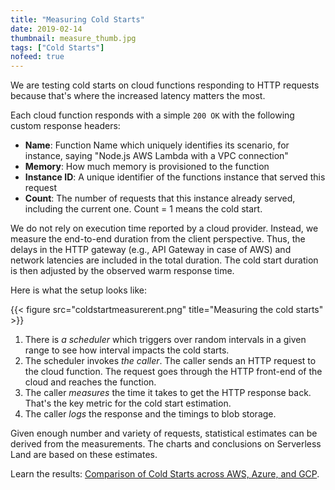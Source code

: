 ```yaml
---
title: "Measuring Cold Starts"
date: 2019-02-14
thumbnail: measure_thumb.jpg
tags: ["Cold Starts"]
nofeed: true
---
```


We are testing cold starts on cloud functions responding to HTTP requests because that's where the increased latency matters the most.

Each cloud function responds with a simple `200 OK` with the following custom response headers:

- **Name**: Function Name which uniquely identifies its scenario, for instance, saying "Node.js AWS Lambda with a VPC connection"
- **Memory**: How much memory is provisioned to the function
- **Instance ID**: A unique identifier of the functions instance that served this request
- **Count**: The number of requests that this instance already served, including the current one. Count = 1 means the cold start.

We do not rely on execution time reported by a cloud provider. Instead, we measure the end-to-end duration from the client perspective. Thus, the delays in the HTTP gateway (e.g., API Gateway in case of AWS) and network latencies are included in the total duration. The cold start duration is then adjusted by the observed warm response time.

Here is what the setup looks like:

{{< figure src="coldstartmeasurerent.png" title="Measuring the cold starts" >}}

1. There is *a scheduler* which triggers over random intervals in a given range to see how interval impacts the cold starts.
2. The scheduler invokes *the caller*. The caller sends an HTTP request to the cloud function. The request goes through the HTTP front-end of the cloud and reaches the function.
3. The caller *measures* the time it takes to get the HTTP response back. That's the key metric for the cold start estimation.
4. The caller *logs* the response and the timings to blob storage.

Given enough number and variety of requests, statistical estimates can be derived from the measurements. The charts and conclusions on Serverless Land are based on these estimates.

Learn the results: [Comparison of Cold Starts across AWS, Azure, and GCP](/serverless/coldstarts/big3/).